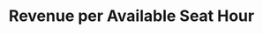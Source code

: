 ---
title: "Revenue per Available Seat Hour"
tags:
- Industry/FoodAndBeverage
- Function/Finance
---